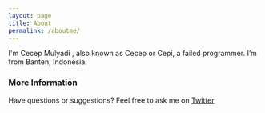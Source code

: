 ```yaml
---
layout: page
title: About
permalink: /aboutme/
---
```


I'm Cecep Mulyadi , also known as Cecep or Cepi, a failed programmer. I’m from Banten, Indonesia.

### More Information

 Have questions or suggestions? Feel free to ask me on [Twitter](https://twitter.com/CecepSan)
 
